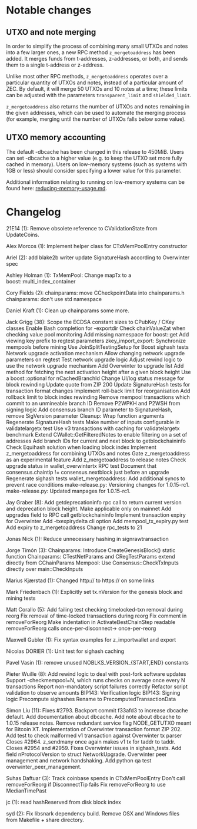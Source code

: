 Notable changes
===============

UTXO and note merging
---------------------

In order to simplify the process of combining many small UTXOs and notes into a
few larger ones, a new RPC method `z_mergetoaddress` has been added. It merges
funds from t-addresses, z-addresses, or both, and sends them to a single
t-address or z-address.

Unlike most other RPC methods, `z_mergetoaddress` operates over a particular
quantity of UTXOs and notes, instead of a particular amount of ZEC. By default,
it will merge 50 UTXOs and 10 notes at a time; these limits can be adjusted with
the parameters `transparent_limit` and `shielded_limit`.

`z_mergetoaddress` also returns the number of UTXOs and notes remaining in the
given addresses, which can be used to automate the merging process (for example,
merging until the number of UTXOs falls below some value).

UTXO memory accounting
----------------------

The default -dbcache has been changed in this release to 450MiB. Users can set -dbcache to a higher value (e.g. to keep the UTXO set more fully cached in memory). Users on low-memory systems (such as systems with 1GB or less) should consider specifying a lower value for this parameter.

Additional information relating to running on low-memory systems can be found here: [reducing-memory-usage.md](https://github.com/zcash/zcash/blob/master/doc/reducing-memory-usage.md).

Changelog
=========

21E14 (1):
      Remove obsolete reference to CValidationState from UpdateCoins.

Alex Morcos (1):
      Implement helper class for CTxMemPoolEntry constructor

Ariel (2):
      add blake2b writer
      update SignatureHash according to Overwinter spec

Ashley Holman (1):
      TxMemPool: Change mapTx to a boost::multi_index_container

Cory Fields (2):
      chainparams: move CCheckpointData into chainparams.h
      chainparams: don't use std namespace

Daniel Kraft (1):
      Clean up chainparams some more.

Jack Grigg (38):
      Scope the ECDSA constant sizes to CPubKey / CKey classes
      Enable Bash completion for -exportdir
      Check chainValueZat when checking value pool monitoring
      Add missing namespace for boost::get
      Add viewing key prefix to regtest parameters
      zkey_import_export: Synchronize mempools before mining
      Use JoinSplitTestingSetup for Boost sighash tests
      Network upgrade activation mechanism
      Allow changing network upgrade parameters on regtest
      Test network upgrade logic
      Adjust rewind logic to use the network upgrade mechanism
      Add Overwinter to upgrade list
      Add method for fetching the next activation height after a given block height
      Use a boost::optional for nCachedBranchId
      Change UI/log status message for block rewinding
      Update quote from ZIP 200
      Update SignatureHash tests for transaction format changes
      Implement roll-back limit for reorganisation
      Add rollback limit to block index rewinding
      Remove mempool transactions which commit to an unmineable branch ID
      Remove P2WPKH and P2WSH from signing logic
      Add consensus branch ID parameter to SignatureHash, remove SigVersion parameter
      Cleanup: Wrap function arguments
      Regenerate SignatureHash tests
      Make number of inputs configurable in validatelargetx test
      Use v3 transactions with caching for validatelargetx benchmark
      Extend CWallet::GetFilteredNotes to enable filtering on a set of addresses
      Add branch IDs for current and next block to getblockchaininfo
      Check Equihash solution when loading block index
      Implement z_mergetoaddress for combining UTXOs and notes
      Gate z_mergetoaddress as an experimental feature
      Add z_mergetoaddress to release notes
      Check upgrade status in wallet_overwintertx RPC test
      Document that consensus.chaintip != consensus.nextblock just before an upgrade
      Regenerate sighash tests
      wallet_mergetoaddress: Add additional syncs to prevent race conditions
      make-release.py: Versioning changes for 1.0.15-rc1.
      make-release.py: Updated manpages for 1.0.15-rc1.

Jay Graber (8):
      Add getdeprecationinfo rpc call to return current version and deprecation block height.
      Make applicable only on mainnet
      Add upgrades field to RPC call getblockchaininfo
      Implement transaction expiry for Overwinter
      Add -txexpirydelta cli option
      Add mempool_tx_expiry.py test
      Add expiry to z_mergetoaddress
      Change rpc_tests to 21

Jonas Nick (1):
      Reduce unnecessary hashing in signrawtransaction

Jorge Timón (3):
      Chainparams: Introduce CreateGenesisBlock() static function
      Chainparams: CTestNetParams and CRegTestParams extend directly from CChainParams
      Mempool: Use Consensus::CheckTxInputs directly over main::CheckInputs

Marius Kjærstad (1):
      Changed http:// to https:// on some links

Mark Friedenbach (1):
      Explicitly set tx.nVersion for the genesis block and mining tests

Matt Corallo (5):
      Add failing test checking timelocked-txn removal during reorg
      Fix removal of time-locked transactions during reorg
      Fix comment in removeForReorg
      Make indentation in ActivateBestChainStep readable
      removeForReorg calls once-per-disconnect-> once-per-reorg

Maxwell Gubler (1):
      Fix syntax examples for z_importwallet and export

Nicolas DORIER (1):
      Unit test for sighash caching

Pavel Vasin (1):
      remove unused NOBLKS_VERSION_{START,END} constants

Pieter Wuille (8):
      Add rewind logic to deal with post-fork software updates
      Support -checkmempool=N, which runs checks on average once every N transactions
      Report non-mandatory script failures correctly
      Refactor script validation to observe amounts
      BIP143: Verification logic
      BIP143: Signing logic
      Precompute sighashes
      Rename to PrecomputedTransactionData

Simon Liu (11):
      Fixes #2793. Backport commit f33afd3 to increase dbcache default.
      Add documentation about dbcache.
      Add note about dbcache to 1.0.15 release notes.
      Remove redundant service flag NODE_GETUTXO meant for Bitcoin XT.
      Implementation of Overwinter transaction format ZIP 202.
      Add test to check malformed v1 transaction against Overwinter tx parser
      Closes #2964. z_sendmany once again makes v1 tx for taddr to taddr.
      Closes #2954 and #2959.  Fixes Overwinter issues in sighash_tests.
      Add field nProtocolVersion to struct NetworkUpgrade.
      Overwinter peer management and network handshaking.
      Add python qa test overwinter_peer_management.

Suhas Daftuar (3):
      Track coinbase spends in CTxMemPoolEntry
      Don't call removeForReorg if DisconnectTip fails
      Fix removeForReorg to use MedianTimePast

jc (1):
      read hashReserved from disk block index

syd (2):
      Fix libsnark dependency build.
      Remove OSX and Windows files from Makefile + share directory.

